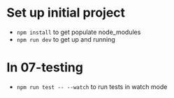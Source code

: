 
# Set up initial project

- `npm install` to get populate node_modules
- `npm run dev` to get up and running

# In 07-testing

- `npm run test -- --watch` to run tests in watch mode